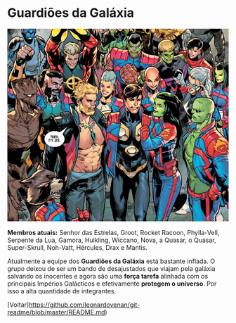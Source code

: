 # Guardiões da Galáxia

![Guardiões](/Images/todas-equipes-marvel-250422-7.jpg "Guardiões da galáxia")


**Membros atuais:**  Senhor das Estrelas, Groot, Rocket Racoon, Phylla-Vell, Serpente da Lua, Gamora, Hulkling, Wiccano, Nova, a Quasar, o Quasar, Super-Skrull, Noh-Vatt, Hércules, Drax e Mantis.

Atualmente a equipe dos **Guardiões da Galáxia**  está bastante inflada. O grupo deixou de ser um bando de desajustados que viajam pela galáxia salvando os inocentes e agora são uma **força tarefa**  alinhada com os principais Impérios Galácticos e efetivamente **protegem o universo**. Por isso a alta quantidade de integrantes.

[Voltar]https://github.com/leonardovenan/git-readme/blob/master/README.md)

